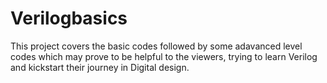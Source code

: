 # Verilogbasics
This project covers the basic codes followed by some adavanced level codes which may prove to be helpful to the viewers, trying to learn Verilog and kickstart their journey in Digital design.
